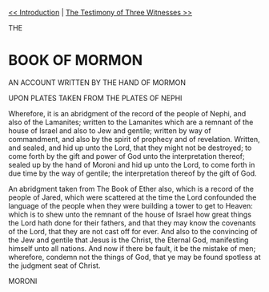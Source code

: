 [<< Introduction](Introduction.md)  |  [The Testimony of Three Witnesses >>](The%20Testimony%20of%20Three%20Witnesses.md)

THE

# BOOK OF MORMON
AN ACCOUNT WRITTEN BY THE HAND OF MORMON

UPON PLATES TAKEN FROM THE PLATES OF NEPHI

Wherefore, it is an abridgment of the record of the people of Nephi, and also of the Lamanites; written to the Lamanites which are a remnant of the house of Israel and also to Jew and gentile; written by way of commandment, and also by the spirit of prophecy and of revelation. Written, and sealed, and hid up unto the Lord, that they might not be destroyed; to come forth by the gift and power of God unto the interpretation thereof; sealed up by the hand of Moroni and hid up unto the Lord, to come forth in due time by the way of gentile; the interpretation thereof by the gift of God.

An abridgment taken from The Book of Ether also, which is a record of the people of Jared, which were scattered at the time the Lord confounded the language of the people when they were building a tower to get to Heaven: which is to shew unto the remnant of the house of Israel how great things the Lord hath done for their fathers, and that they may know the covenants of the Lord, that they are not cast off for ever. And also to the convincing of the Jew and gentile that Jesus is the Christ, the Eternal God, manifesting himself unto all nations. And now if there be fault, it be the mistake of men; wherefore, condemn not the things of God, that ye may be found spotless at the judgment seat of Christ.

MORONI